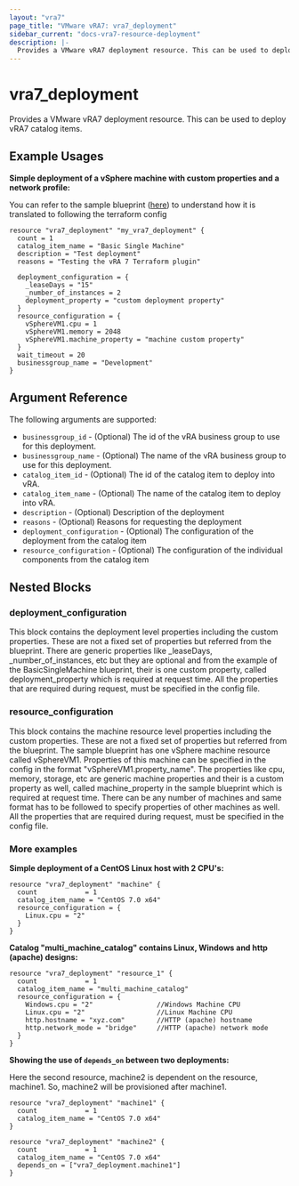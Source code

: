 ```yaml
---
layout: "vra7"
page_title: "VMware vRA7: vra7_deployment"
sidebar_current: "docs-vra7-resource-deployment"
description: |-
  Provides a VMware vRA7 deployment resource. This can be used to deploy vRA7 catalog items.
---
```


# vra7\_deployment

Provides a VMware vRA7 deployment resource. This can be used to deploy vRA7 catalog items.

## Example Usages

**Simple deployment of a vSphere machine with custom properties and a network profile:**

You can refer to the sample blueprint ([here](https://github.com/vmware/terraform-provider-vra7/tree/master/website/docs/r)) to understand how it is translated to following the terraform config

```hcl
resource "vra7_deployment" "my_vra7_deployment" {
  count = 1
  catalog_item_name = "Basic Single Machine"
  description = "Test deployment"
  reasons = "Testing the vRA 7 Terraform plugin"

  deployment_configuration = {
    _leaseDays = "15"
    _number_of_instances = 2
    deployment_property = "custom deployment property"
  }
  resource_configuration = {
    vSphereVM1.cpu = 1
    vSphereVM1.memory = 2048
    vSphereVM1.machine_property = "machine custom property"
  }
  wait_timeout = 20
  businessgroup_name = "Development"
}
```

## Argument Reference

The following arguments are supported:

* `businessgroup_id` - (Optional) The id of the vRA business group to use for this deployment.
* `businessgroup_name` - (Optional) The name of the vRA business group to use for this deployment.
* `catalog_item_id` - (Optional) The id of the catalog item to deploy into vRA.
* `catalog_item_name` - (Optional) The name of the catalog item to deploy into vRA.
* `description` - (Optional) Description of the deployment
* `reasons` - (Optional) Reasons for requesting the deployment
* `deployment_configuration` - (Optional) The configuration of the deployment from the catalog item
* `resource_configuration` - (Optional) The configuration of the individual components from the catalog item

## Nested Blocks

### deployment_configuration ###

This block contains the deployment level properties including the custom properties. These are not a fixed set of properties but referred from the blueprint. There are generic properties like _leaseDays, _number_of_instances, etc but they are optional and from the example of the BasicSingleMachine blueprint, their is one custom property, called deployment_property which is required at request time.
All the properties that are required during request, must be specified in the config file.

### resource_configuration ###

This block contains the machine resource level properties including the custom properties. These are not a fixed set of properties but referred from the blueprint. The sample blueprint has one vSphere machine resource called vSphereVM1. Properties of this machine can be specified in the config in the format "vSphereVM1.property_name". The properties like cpu, memory, storage, etc are generic machine properties and their is a custom property as well, called machine_property in the sample blueprint which is required at request time. There can be any number of machines and same format has to be followed to specify properties of other machines as well.
All the properties that are required during request, must be specified in the config file.


### More examples ###

**Simple deployment of a CentOS Linux host with 2 CPU's:**

```hcl
resource "vra7_deployment" "machine" {
  count            = 1
  catalog_item_name = "CentOS 7.0 x64"
  resource_configuration = {
    Linux.cpu = "2"
  }
}
```

**Catalog "multi_machine_catalog" contains Linux, Windows and http (apache) designs:**

```hcl
resource "vra7_deployment" "resource_1" {
  count            = 1
  catalog_item_name = "multi_machine_catalog"
  resource_configuration = {
    Windows.cpu = "2"                //Windows Machine CPU
    Linux.cpu = "2"                  //Linux Machine CPU
    http.hostname = "xyz.com"        //HTTP (apache) hostname
    http.network_mode = "bridge"     //HTTP (apache) network mode
  }
}
```

**Showing the use of `depends_on` between two deployments:**

Here the second resource, machine2 is dependent on the resource, machine1. So, machine2 will be provisioned after machine1.

```hcl
resource "vra7_deployment" "machine1" {
  count            = 1
  catalog_item_name = "CentOS 7.0 x64"
}

resource "vra7_deployment" "machine2" {
  count            = 1
  catalog_item_name = "CentOS 7.0 x64"
  depends_on = ["vra7_deployment.machine1"]
}
```